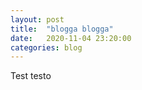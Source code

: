 ```yaml
---
layout: post
title:  "blogga blogga"
date:   2020-11-04 23:20:00
categories: blog
---
```


Test testo
